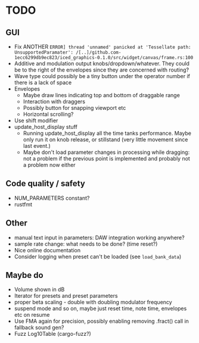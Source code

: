 # TODO

## GUI

* Fix ANOTHER `ERROR] thread 'unnamed' panicked at 'Tessellate path: UnsupportedParamater': /[..]/github.com-1ecc6299db9ec823/iced_graphics-0.1.0/src/widget/canvas/frame.rs:100`
* Additive and modulation output knobs/dropdown/whatever. They could be to the
  right of the envelopes since they are concerned with routing?
* Wave type could possibly be a tiny button under the operator number if
  there is a lack of space
* Envelopes
  * Maybe draw lines indicating top and bottom of draggable range
  * Interaction with draggers
  * Possibly button for snapping viewport etc
  * Horizontal scrolling?
* Use shift modifier
* update_host_display stuff
  * Running update_host_display all the time tanks performance. Maybe only run
    it on knob release, or stillstand (very little movement since last event.)
  * Maybe don't load parameter changes in processing while dragging: not a
    problem if the previous point is implemented and probably not a problem
    now either

## Code quality / safety

* NUM_PARAMETERS constant?
* rustfmt

## Other

* manual text input in parameters: DAW integration working anywhere?
* sample rate change: what needs to be done? (time reset?)
* Nice online documentation
* Consider logging when preset can't be loaded (see `load_bank_data`)

## Maybe do

* Volume shown in dB
* Iterator for presets and preset parameters
* proper beta scaling - double with doubling modulator frequency
* suspend mode and so on, maybe just reset time, note time, envelopes etc on resume
* Use FMA again for precision, possibly enabling removing .fract() call
  in fallback sound gen?
* Fuzz Log10Table (cargo-fuzz?)
